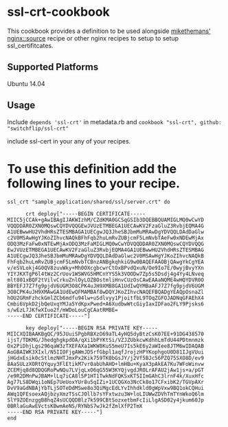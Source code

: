  # ssl-crt-cookbook

This cookbook provides a definition to be used alongside [mikethemans'](https://github.com/miketheman) [nginx::source](https://github.com/miketheman/nginx/blob/master/recipes/source.rb) recipe or other nginx recipes to setup to setup ssl_certifitcates.

## Supported Platforms

Ubuntu 14.04

## Usage

Include `depends 'ssl-crt'` in metadata.rb
and
`cookbook "ssl-crt", github: "switchflip/ssl-crt"`


include ssl-cert in your any of your recipes.

# To use this definition add the following lines to your recipe.

```
ssl_crt "sample_application/shared/ssl/server.crt" do

	  crt deploy["-----BEGIN CERTIFICATE-----
MIIC5jCCAk+gAwIBAgIJAKWIzhM/CZdKMA0GCSqGSIb3DQEBBQUAMIGLMQ0wCwYD
VQQDDAR0ZXN0MQswCQYDVQQGEwJVUzETMBEGA1UECAwKV2FzaGluZ3RvbjEQMA4G
A1UEBwwHU2VhdHRsZTESMBAGA1UECgwJQ3JheSBJbmMuMRAwDgYDVQQLDAdDaGlw
c2V0MSAwHgYJKoZIhvcNAQkBFhFqb2huLmRvZUBjcmF5LmNvbTAeFw0xNDEwMjAx
ODQ3MzFaFw0xNTEwMjAxODQ3MzFaMIGLMQ0wCwYDVQQDDAR0ZXN0MQswCQYDVQQG
EwJVUzETMBEGA1UECAwKV2FzaGluZ3RvbjEQMA4GA1UEBwwHU2VhdHRsZTESMBAG
A1UECgwJQ3JheSBJbmMuMRAwDgYDVQQLDAdDaGlwc2V0MSAwHgYJKoZIhvcNAQkB
FhFqb2huLmRvZUBjcmF5LmNvbTCBnzANBgkqhkiG9w0BAQEFAAOBjQAwgYkCgYEA
v/eSVLokj4G0QV8zuvWky+Mh0OXcgbcwrCtOxBPvdQxuN/Oe9Io7E/0wyjBvyYXn
YIYJKXTgP6l4tWz2CrUov1WSWVG5HMCnYYS5k3VOODw7Zp5s5Dsdj4g4Yy4LNveq
mlt801xBQF2tVilvCrkuZnlOyLOZBOstmliHnvCUzOsCAwEAAaNQME4wHQYDVR0O
BBYEFJ7Z7fg9pjdV6UGM3O8CPK4uJH9XMB8GA1UdIwQYMBaAFJ7Z7fg9pjdV6UGM
3O8CPK4uJH9XMAwGA1UdEwQFMAMBAf8wDQYJKoZIhvcNAQEFBQADgYEAQpOsnaZl
hOU2GRmFzhckGmlZCb6mdfu94lw+uSdlvyy1PjoitfbL9TOqZGFOJADNqGFAEhX4
Cmbi6VpkD2jbQeUxqYMJa5YdKpxPwed+A6XudbwWtcGiyIaxIDFao2FLY9Pjsks6
s/wEzL7JKfwXIuo2f/mWDoLouCgCAatRMBE=
-----END CERTIFICATE-----"]

	  key deploy["-----BEGIN RSA PRIVATE KEY-----
MIICXQIBAAKBgQC/95JUuiSPgbRBXzO69aTL4yHQ5dyBtzCsK07EE+91DG438570
ijsT/TDKMG/JhedghgkpdOA/qXi1bPYKtSi/VZJZUbkcwKdhhLmTdU44PDtmnmzk
Ox2PiDhjLgs296qaW3zTXEFAXa1WKW8KuS5meU7Is5kE6y2aWIee8JTM6wIDAQAB
AoGBAIWK3XIxl/N5IIOFjgAWmJD5rfGbpl1aqfJrojzHPYKophgoU0D81IJgVUui
jHGdxEsik0cStlmzNHTJmxPx2Kik759TK0bGsJY/j2Vf5BJc56PZQ75SXO8D/ev9
8AaSULzXORtQYquy3FlEtikM7vr0abUhAHD+lmHBu+KyaX3pAkEA7Ku7WFoWinvw
ZCEMjq8d8QDQGRoPwNQu7LVjqLxO6qG55W3KYQjvgdJROLrAFAU2jAw1js+a/pGT
/e9R2DMnPwJBAM+lLq7iCA8l5P1HT1TwkNdFQKSxKT5IImGAhC3lrnF4k/XuxHfc
Ag77LS8DWqi1oNEp7UeUoxYUr8u5qIZi+1UCQGXo3NcCk8o17CFxibK2/TGVpAXr
DvV9aGdNBAjYbTLjSOTeDdMSwe8o3QiMgcEdLYvIhhdkld0gWpVxw9BQ1okCQHui
AWq1QFEsoexAQjbzyXmzTSsCJOllb7sYFxtwzu3W+loLIUWwZDVhTmTYnWkoQ6lm
SlY9ZOEnzggB8hqZ4sUCQQDBlz7k599CBtSozxetbmFcIiLlgASD02y4jkum60Jp
0BRlaGuAwEVctsKBwmAeNS/RYNbS7wJk2fZmlXfP2TmX
-----END RSA PRIVATE KEY-----"]
end
```	